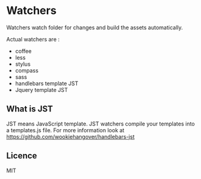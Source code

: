 Watchers
========

Watchers watch folder for changes and build the assets automatically.

Actual watchers are :

* coffee
* less
* stylus
* compass
* sass
* handlebars template JST
* Jquery template JST


What is JST
-----------

JST means JavaScript template. JST watchers compile your templates into a templates.js file.
For more information look at <https://github.com/wookiehangover/handlebars-jst>


Licence
-------

MIT
